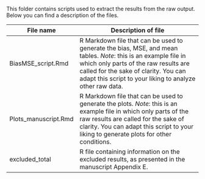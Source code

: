 This folder contains scripts used to extract the results from the raw output. Below you can find a description of the files.

| File name            | Description of file                                                                                                                                                                                                                                         |
|----------------------|-------------------------------------------------------------------------------------------------------------------------------------------------------------------------------------------------------------------------------------------------------------|
| BiasMSE_script.Rmd   | R Markdown file that can be used to generate the bias, MSE, and mean tables. *Note*: this is an example file in which only parts of the raw results are called for the sake of clarity. You can adapt this script to your liking to analyze other raw data. |
| Plots_manuscript.Rmd | R Markdown file that can be used to generate the plots. *Note*: this is an example file in which only parts of the raw results are called for the sake of clarity. You can adapt this script to your liking to generate plots for other conditions.         |
| excluded_total       | R file containing information on the excluded results, as presented in the manuscript Appendix E.                                    
